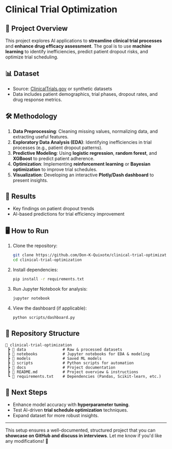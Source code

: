# Clinical Trial Optimization

## 📌 Project Overview
This project explores AI applications to **streamline clinical trial processes** and **enhance drug efficacy assessment**. The goal is to use **machine learning** to identify inefficiencies, predict patient dropout risks, and optimize trial scheduling.

## 📊 Dataset
- Source: [ClinicalTrials.gov](https://clinicaltrials.gov/) or synthetic datasets
- Data includes patient demographics, trial phases, dropout rates, and drug response metrics.

## 🛠 Methodology
1. **Data Preprocessing**: Cleaning missing values, normalizing data, and extracting useful features.
2. **Exploratory Data Analysis (EDA)**: Identifying inefficiencies in trial processes (e.g., patient dropout patterns).
3. **Predictive Modeling**: Using **logistic regression**, **random forest**, and **XGBoost** to predict patient adherence.
4. **Optimization**: Implementing **reinforcement learning** or **Bayesian optimization** to improve trial schedules.
5. **Visualization**: Developing an interactive **Plotly/Dash dashboard** to present insights.

## 🚀 Results
- Key findings on patient dropout trends
- AI-based predictions for trial efficiency improvement

## 🖥 How to Run
1. Clone the repository:
   ```bash
   git clone https://github.com/Don-K-Quixote/clinical-trial-optimization.git
   cd clinical-trial-optimization
   ```
2. Install dependencies:
   ```bash
   pip install -r requirements.txt
   ```
3. Run Jupyter Notebook for analysis:
   ```bash
   jupyter notebook
   ```
4. View the dashboard (if applicable):
   ```bash
   python scripts/dashboard.py
   ```

## 📂 Repository Structure
```
📁 clinical-trial-optimization  
 ┣ 📁 data                # Raw & processed datasets  
 ┣ 📁 notebooks           # Jupyter notebooks for EDA & modeling  
 ┣ 📁 models              # Saved ML models  
 ┣ 📁 scripts             # Python scripts for automation  
 ┣ 📁 docs                # Project documentation  
 ┣ 📄 README.md           # Project overview & instructions  
 ┗ 📄 requirements.txt    # Dependencies (Pandas, Scikit-learn, etc.)  
```

## 📌 Next Steps
- Enhance model accuracy with **hyperparameter tuning**.
- Test AI-driven **trial schedule optimization** techniques.
- Expand dataset for more robust insights.

---
This setup ensures a well-documented, structured project that you can **showcase on GitHub and discuss in interviews**. Let me know if you'd like any modifications! 🚀

